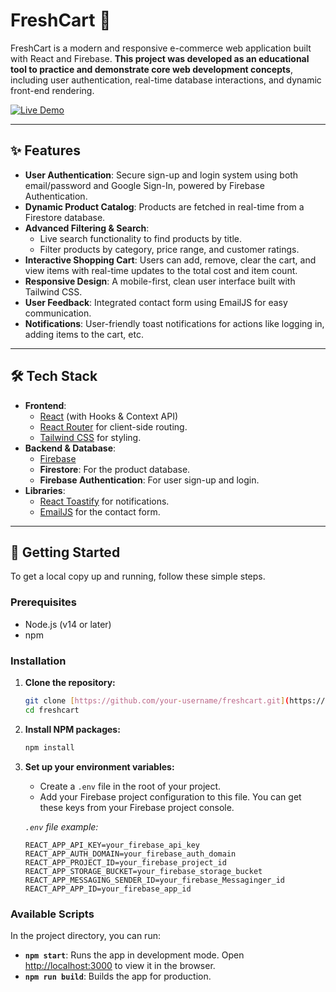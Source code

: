# FreshCart 🛒

FreshCart is a modern and responsive e-commerce web application built with React and Firebase. **This project was developed as an educational tool to practice and demonstrate core web development concepts**, including user authentication, real-time database interactions, and dynamic front-end rendering.

[![Live Demo](https://img.shields.io/badge/Live-Demo-brightgreen?style=for-the-badge&logo=vercel)](https://freshcart.sevalla.page)

---

## ✨ Features

- **User Authentication**: Secure sign-up and login system using both email/password and Google Sign-In, powered by Firebase Authentication.
- **Dynamic Product Catalog**: Products are fetched in real-time from a Firestore database.
- **Advanced Filtering & Search**:
  - Live search functionality to find products by title.
  - Filter products by category, price range, and customer ratings.
- **Interactive Shopping Cart**: Users can add, remove, clear the cart, and view items with real-time updates to the total cost and item count.
- **Responsive Design**: A mobile-first, clean user interface built with Tailwind CSS.
- **User Feedback**: Integrated contact form using EmailJS for easy communication.
- **Notifications**: User-friendly toast notifications for actions like logging in, adding items to the cart, etc.

---

## 🛠️ Tech Stack

- **Frontend**:
  - [React](https://reactjs.org/) (with Hooks & Context API)
  - [React Router](https://reactrouter.com/) for client-side routing.
  - [Tailwind CSS](https://tailwindcss.com/) for styling.
- **Backend & Database**:
  - [Firebase](https://firebase.google.com/)
  - **Firestore**: For the product database.
  - **Firebase Authentication**: For user sign-up and login.
- **Libraries**:
  - [React Toastify](https://fkhadra.github.io/react-toastify/introduction/) for notifications.
  - [EmailJS](https://www.emailjs.com/) for the contact form.

---

## 🚀 Getting Started

To get a local copy up and running, follow these simple steps.

### Prerequisites

- Node.js (v14 or later)
- npm

### Installation

1.  **Clone the repository:**
    ```sh
    git clone [https://github.com/your-username/freshcart.git](https://github.com/your-username/freshcart.git)
    cd freshcart
    ```
2.  **Install NPM packages:**
    ```sh
    npm install
    ```
3.  **Set up your environment variables:**

    - Create a `.env` file in the root of your project.
    - Add your Firebase project configuration to this file. You can get these keys from your Firebase project console.

    _`.env` file example:_

    ```
    REACT_APP_API_KEY=your_firebase_api_key
    REACT_APP_AUTH_DOMAIN=your_firebase_auth_domain
    REACT_APP_PROJECT_ID=your_firebase_project_id
    REACT_APP_STORAGE_BUCKET=your_firebase_storage_bucket
    REACT_APP_MESSAGING_SENDER_ID=your_firebase_Messaginger_id
    REACT_APP_APP_ID=your_firebase_app_id
    ```

### Available Scripts

In the project directory, you can run:

- **`npm start`**: Runs the app in development mode. Open [http://localhost:3000](http://localhost:3000) to view it in the browser.
- **`npm run build`**: Builds the app for production.
